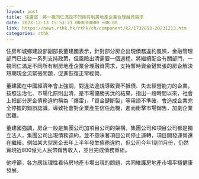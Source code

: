 ```yaml
---
layout: post
title: 住建部：將一視同仁滿足不同所有制房地產企業合理融資需求
date: 2023-12-13 15:53:21.000000000 +08:00
link: https://news.rthk.hk/rthk/ch/component/k2/1732093-20231213.htm
categories: rthk
---
```


住房和城鄉建設部副部長董建國表示，針對部分房企出現債務違約風險，金融管理部門已出台一系列支持政策，但風險出清需要一個過程，將繼續配合有關部門，一視同仁滿足不同所有制房地產企業合理融資需求，支持暫時資金鏈緊張的房企解決短期現金流緊張問題，促進恢復正常經營。

董建國在中國經濟年會上強調，對違法違規導致資不抵債、失去經營能力的企業，按照法治化、市場化原則出清，是市場優勝劣汰的結果，指出一段時間以來，社會上把部分房企債務違約稱為「爆雷」、「資金鏈斷裂」等用語不準確，會造成企業完全停擺的錯誤認識，導致社會對企業產生信任危機，進而衝擊市場銷售，加劇企業困難。

董建國強調，房企一般是集團公司加項目公司的架構，集團公司和項目公司都是獨立法人，集團公司出現債務違約，並不意味著項目公司停止運轉，項目開發運營還在繼續。例如某大型房企去年上半年發生債務違約，但公司今年1到11月份，仍然實現近800億元人民幣銷售收入，並且完成債務重組。

他呼籲，各方應該理性看待房地產市場出現的問題，共同維護房地產市場平穩健康發展。
